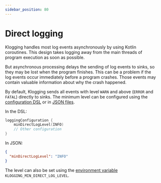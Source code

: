 ```yaml
---
sidebar_position: 80
---
```


# Direct logging

Klogging handles most log events asynchronously by using Kotlin coroutines. This design takes
logging away from the main threads of program execution as soon as possible.

But asynchronous processing delays the sending of log events to sinks, so they may be lost when the
program finishes. This can be a problem if the log events occur immediately before a program
crashes. Those events may contain valuable information about why the crash happened.

By default, Klogging sends all events with level `WARN` and above (`ERROR` and `FATAL`) directly to
sinks. The minimum level can be configured using the [configuration DSL](../configuration/dsl.md) or
in [JSON files](../configuration/json.md).

In the DSL:

```kotlin
loggingConfiguration {
    minDirectLogLevel(INFO)
    // Other configuration
}
```

In JSON:

```json
{
  "minDirectLogLevel": "INFO"
}
```

The level can also be set using the [environment
variable](../internals/environment-variables.md) `KLOGGING_MIN_DIRECT_LOG_LEVEL`.

